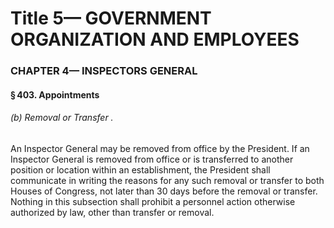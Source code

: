 
# Title 5— GOVERNMENT ORGANIZATION AND EMPLOYEES
### CHAPTER 4— INSPECTORS GENERAL
#### § 403. Appointments
###### (b) Removal or Transfer .

An Inspector General may be removed from office by the President. If an Inspector General is removed from office or is transferred to another position or location within an establishment, the President shall communicate in writing the reasons for any such removal or transfer to both Houses of Congress, not later than 30 days before the removal or transfer. Nothing in this subsection shall prohibit a personnel action otherwise authorized by law, other than transfer or removal.
